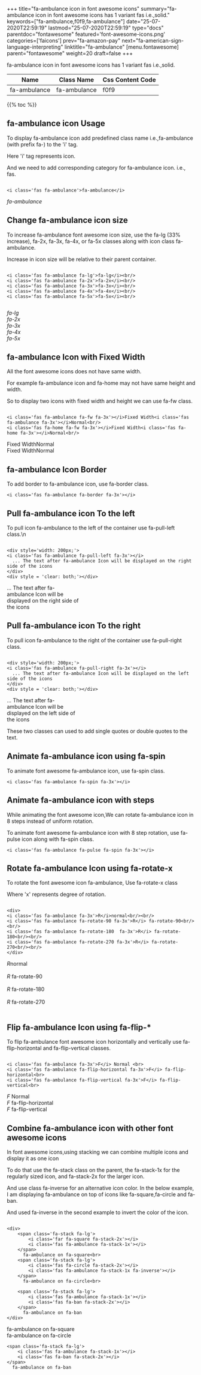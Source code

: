 +++
title="fa-ambulance icon in font awesome icons"
summary="fa-ambulance icon in font awesome icons has 1 variant fas i.e.,solid."
keywords=["fa-ambulance,f0f9,fa-ambulance"]
date="25-07-2020T22:59:19"
lastmod="25-07-2020T22:59:19"
type="docs"
parentdoc="fontawesome"
featured='font-awesome-icons.png'
categories=['faicons']
prev="fa-amazon-pay"
next="fa-american-sign-language-interpreting"
linktitle="fa-ambulance"
[menu.fontawesome]
parent="fontawesome"
weight=20
draft=false
+++


fa-ambulance icon in font awesome icons has 1 variant fas i.e.,solid.

<div class='table-responsive'><table class='table'><thead><tr><th>Name</th><th>Class Name</th><th>Css Content Code</th></tr></thead><tbody><tr><td>fa-ambulance</td><td>fa-ambulance</td><td>f0f9</td></tr></tbody></table></div>


{{% toc %}}


## fa-ambulance icon Usage

To display fa-ambulance icon add predefined class name i.e.,fa-ambulance (with prefix fa-) to the 'i' tag.

Here 'i' tag represents icon.

And we need to add corresponding category for fa-ambulance icon. i.e., fas.


```

<i class='fas fa-ambulance'>fa-ambulance</i>
```

<i class='fas fa-ambulance'>fa-ambulance</i>




## Change fa-ambulance icon size
To increase fa-ambulance font awesome icon size, use the fa-lg (33% increase), fa-2x, fa-3x, fa-4x, or fa-5x classes along with icon class fa-ambulance.

Increase in icon size will be relative to their parent container. 

```

<i class='fas fa-ambulance fa-lg'>fa-lg</i><br/>
<i class='fas fa-ambulance fa-2x'>fa-2x</i><br/>
<i class='fas fa-ambulance fa-3x'>fa-3x</i><br/>
<i class='fas fa-ambulance fa-4x'>fa-4x</i><br/>
<i class='fas fa-ambulance fa-5x'>fa-5x</i><br/>
            
```

<i class='fas fa-ambulance fa-lg'>fa-lg</i><br/>
<i class='fas fa-ambulance fa-2x'>fa-2x</i><br/>
<i class='fas fa-ambulance fa-3x'>fa-3x</i><br/>
<i class='fas fa-ambulance fa-4x'>fa-4x</i><br/>
<i class='fas fa-ambulance fa-5x'>fa-5x</i><br/>
            



## fa-ambulance Icon with Fixed Width 

All the font awesome icons does not have same width.

For example fa-ambulance icon and fa-home may not have same height and width.

So to display two icons with fixed width and height we can use fa-fw class.


```

<i class='fas fa-ambulance fa-fw fa-3x'></i>Fixed Width<i class='fas fa-ambulance fa-3x'></i>Normal<br/>
<i class='fas fa-home fa-fw fa-3x'></i>Fixed Width<i class='fas fa-home fa-3x'></i>Normal<br/>
```

<i class='fas fa-ambulance fa-fw fa-3x'></i>Fixed Width<i class='fas fa-ambulance fa-3x'></i>Normal<br/>
<i class='fas fa-home fa-fw fa-3x'></i>Fixed Width<i class='fas fa-home fa-3x'></i>Normal<br/>



## fa-ambulance Icon Border 

To add border to fa-ambulance icon, use fa-border class.


```
<i class='fas fa-ambulance fa-border fa-3x'></i>

```
<i class='fas fa-ambulance fa-border fa-3x'></i>





## Pull fa-ambulance icon To the left

To pull icon fa-ambulance to the left of the container use fa-pull-left class.\n

```

<div style='width: 200px;'>
<i class='fas fa-ambulance fa-pull-left fa-3x'></i>
  ... The text after fa-ambulance Icon will be displayed on the right side of the icons
</div>
<div style = 'clear: both;'></div>
```

<div style='width: 200px;'>
<i class='fas fa-ambulance fa-pull-left fa-3x'></i>
  ... The text after fa-ambulance Icon will be displayed on the right side of the icons
</div>
<div style = 'clear: both;'></div>




## Pull fa-ambulance icon To the right
To pull icon fa-ambulance to the right of the container use fa-pull-right class.

```

<div style='width: 200px;'>
<i class='fas fa-ambulance fa-pull-right fa-3x'></i>
  ... The text after fa-ambulance Icon will be displayed on the left side of the icons
</div>
<div style = 'clear: both;'></div>
```

<div style='width: 200px;'>
<i class='fas fa-ambulance fa-pull-right fa-3x'></i>
  ... The text after fa-ambulance Icon will be displayed on the left side of the icons
</div>
<div style = 'clear: both;'></div>

These two classes can used to add single quotes or double quotes to the text.


## Animate fa-ambulance icon using fa-spin
To animate font awesome fa-ambulance icon, use fa-spin class.

```
<i class='fas fa-ambulance fa-spin fa-3x'></i>
```
<i class='fas fa-ambulance fa-spin fa-3x'></i>




## Animate fa-ambulance icon with steps
While animating the font awesome icon,We can rotate fa-ambulance icon in 8 steps instead of uniform rotation.

To animate font awesome fa-ambulance icon with 8 step rotation, use fa-pulse icon along with fa-spin class.


```
<i class='fas fa-ambulance fa-pulse fa-spin fa-3x'></i>

```
<i class='fas fa-ambulance fa-pulse fa-spin fa-3x'></i>





## Rotate fa-ambulance Icon using fa-rotate-x
To rotate the font awesome icon fa-ambulance, Use fa-rotate-x class

Where 'x' represents degree of rotation.


```

<div>
<i class='fas fa-ambulance fa-3x'>R</i>normal<br/><br/>
<i class='fas fa-ambulance fa-rotate-90 fa-3x'>R</i> fa-rotate-90<br/><br/> 
<i class='fas fa-ambulance fa-rotate-180  fa-3x'>R</i> fa-rotate-180<br/><br/> 
<i class='fas fa-ambulance fa-rotate-270 fa-3x'>R</i> fa-rotate-270<br/><br/>
</div>
```

<div>
<i class='fas fa-ambulance fa-3x'>R</i>normal<br/><br/>
<i class='fas fa-ambulance fa-rotate-90 fa-3x'>R</i> fa-rotate-90<br/><br/> 
<i class='fas fa-ambulance fa-rotate-180  fa-3x'>R</i> fa-rotate-180<br/><br/> 
<i class='fas fa-ambulance fa-rotate-270 fa-3x'>R</i> fa-rotate-270<br/><br/>
</div>




## Flip fa-ambulance Icon using fa-flip-*
To flip fa-ambulance font awesome icon horizontally and vertically use fa-flip-horizontal and fa-flip-vertical classes. 

```

<i class='fas fa-ambulance fa-3x'>F</i> Normal <br>
<i class='fas fa-ambulance fa-flip-horizontal fa-3x'>F</i> fa-flip-horizontal<br>
<i class='fas fa-ambulance fa-flip-vertical fa-3x'>F</i> fa-flip-vertical<br>
```

<i class='fas fa-ambulance fa-3x'>F</i> Normal <br>
<i class='fas fa-ambulance fa-flip-horizontal fa-3x'>F</i> fa-flip-horizontal<br>
<i class='fas fa-ambulance fa-flip-vertical fa-3x'>F</i> fa-flip-vertical<br>




## Combine fa-ambulance icon with other font awesome icons
In font awesome icons,using stacking we can combine multiple icons and display it as one icon 

To do that use the fa-stack class on the parent, the fa-stack-1x for the regularly sized icon, and fa-stack-2x for the larger icon.

And use class fa-inverse for an alternative icon color. 
In the below example, I am displaying fa-ambulance on top of icons like fa-square,fa-circle and fa-ban.

And used fa-inverse in the second example to invert the color of the icon.

```

<div>
    <span class='fa-stack fa-lg'>
        <i class='far fa-square fa-stack-2x'></i>
        <i class='fas fa-ambulance fa-stack-1x'></i>
    </span>
      fa-ambulance on fa-square<br>
    <span class='fa-stack fa-lg'>
        <i class='fas fa-circle fa-stack-2x'></i>
        <i class='fas fa-ambulance fa-stack-1x fa-inverse'></i>
    </span>
      fa-ambulance on fa-circle<br>

    <span class='fa-stack fa-lg'>
        <i class='fas fa-ambulance fa-stack-1x'></i>
        <i class='fas fa-ban fa-stack-2x'></i>
    </span>
      fa-ambulance on fa-ban
</div>
```

<div>
    <span class='fa-stack fa-lg'>
        <i class='far fa-square fa-stack-2x'></i>
        <i class='fas fa-ambulance fa-stack-1x'></i>
    </span>
      fa-ambulance on fa-square<br>
    <span class='fa-stack fa-lg'>
        <i class='fas fa-circle fa-stack-2x'></i>
        <i class='fas fa-ambulance fa-stack-1x fa-inverse'></i>
    </span>
      fa-ambulance on fa-circle<br>

    <span class='fa-stack fa-lg'>
        <i class='fas fa-ambulance fa-stack-1x'></i>
        <i class='fas fa-ban fa-stack-2x'></i>
    </span>
      fa-ambulance on fa-ban
</div>






